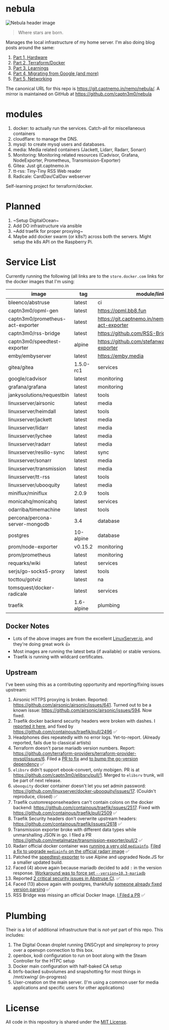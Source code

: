 # nebula

![Nebula header image](https://cdn.spacetelescope.org/archives/images/thumb700x/heic0707a.jpg)

> Where stars are born.

Manages the local infrastructure of my home server. I'm also doing blog posts around the same:

1.  [Part 1, Hardware](https://captnemo.in/blog/2017/09/17/home-server-build/)
2.  [Part 2, Terraform/Docker](https://captnemo.in/blog/2017/11/09/home-server-update/)
3.  [Part 3, Learnings](https://captnemo.in/blog/2017/12/18/home-server-learnings/)
4.  [Part 4, Migrating from Google (and more)](https://captnemo.in/blog/2017/12/31/migrating-from-google/)
5.  [Part 5, Networking](https://captnemo.in/blog/2018/04/22/home-server-networking/)

The canonical URL for this repo is https://git.captnemo.in/nemo/nebula/. A mirror is maintained on GitHub at <https://github.com/captn3m0/nebula>

# modules

1.  docker: to actually run the services. Catch-all for miscellaneous containers
2.  cloudflare: to manage the DNS.
3.  mysql: to create mysql users and databases.
4.  media: Media related containers (Jackett, Lidarr, Radarr, Sonarr)
5.  Monitoring: Monitoring related resources (Cadvisor, Grafana, NodeExporter, Prometheus, Transmission-Exporter)
6.  Gitea: Just git.captnemo.in
7.  tt-rss: Tiny-Tiny RSS Web reader
8.  Radicale: CardDav/CalDav webserver

Self-learning project for terraform/docker.

# Planned

1.  ~Setup DigitalOcean~
2.  Add DO infrastructure via ansible
3.  ~Add traefik for proper proxying~
4.  Maybe add docker swarm (or k8s?) across both the servers. Might setup the k8s API on the Raspberry Pi.

# Service List

Currently running the following (all links are to the `store.docker.com` links for the docker images that I'm using:

| image                            | tag        | module/link                                          |
| -------------------------------- | ---------- | ---------------------------------------------------- |
| bleenco/abstruse                 | latest     | ci                                                   |
| captn3m0/opml-gen                | latest     | https://opml.bb8.fun                                 |
| captn3m0/prometheus-act-exporter | latest     | https://git.captnemo.in/nemo/prometheus-act-exporter |
| captn3m0/rss-bridge              | latest     | https://github.com/RSS-Bridge/rss-bridge             |
| captn3m0/speedtest-exporter      | alpine     | https://github.com/stefanwalther/speedtest-exporter  |
| emby/embyserver                  | latest     | https://emby.media                                   |
| gitea/gitea                      | 1.5.0-rc1  | services                                             |
| google/cadvisor                  | latest     | monitoring                                           |
| grafana/grafana                  | latest     | monitoring                                           |
| jankysolutions/requestbin        | latest     | tools                                                |
| linuxserver/airsonic             | latest     | media                                                |
| linuxserver/heimdall             | latest     | tools                                                |
| linuxserver/jackett              | latest     | media                                                |
| linuxserver/lidarr               | latest     | media                                                |
| linuxserver/lychee               | latest     | media                                                |
| linuxserver/radarr               | latest     | media                                                |
| linuxserver/resilio-sync         | latest     | sync                                                 |
| linuxserver/sonarr               | latest     | media                                                |
| linuxserver/transmission         | latest     | media                                                |
| linuxserver/tt-rss               | latest     | tools                                                |
| linuxserver/ubooquity            | latest     | media                                                |
| miniflux/miniflux                | 2.0.9      | tools                                                |
| monicahq/monicahq                | latest     | services                                             |
| odarriba/timemachine             | latest     | tools                                                |
| percona/percona-server-mongodb   | 3.4        | database                                             |
| postgres                         | 10-alpine  | database                                             |
| prom/node-exporter               | v0.15.2    | monitoring                                           |
| prom/prometheus                  | latest     | monitoring                                           |
| requarks/wiki                    | latest     | services                                             |
| serjs/go-socks5-proxy            | latest     | tools                                                |
| tocttou/gotviz                   | latest     | na                                                   |
| tomsquest/docker-radicale        | latest     | services                                             |
| traefik                          | 1.6-alpine | plumbing                                             |

## Docker Notes

- Lots of the above images are from the excellent [LinuxServer.io](https://www.linuxserver.io), and they're doing great work :+1:
- Most images are running the latest beta (if available) or stable versions.
- Traefik is running with wildcard certificates.

## Upstream

I've been using this as a contributing opportunity and reporting/fixing issues upstream:

1.  Airsonic HTTPS proxying is broken. Reported: https://github.com/airsonic/airsonic/issues/641. Turned out to be a known issue: https://github.com/airsonic/airsonic/issues/594. Now fixed.
2.  Traefik docker backend security headers were broken with dashes. I [reported it here](https://github.com/containous/traefik/issues/2493), and fixed by https://github.com/containous/traefik/pull/2496 :white_check_mark:
3.  Headphones dies repeatedly with no error logs. Yet-to-report. (Already reported, fails due to classical artists)
4.  Terraform doesn't parse mariadb version numbers. Report: https://github.com/terraform-providers/terraform-provider-mysql/issues/6. Filed a [PR to fix](https://github.com/hashicorp/go-version/pull/34) and [to bump the go-version dependency](https://github.com/terraform-providers/terraform-provider-mysql/pull/27) :white_check_mark:
5.  `elibsrv` didn't support ebook-convert, only mobigen. PR is at https://github.com/captn3m0/elibsrv/pull/1. Merged to `elibsrv` trunk, will be part of next release.
6.  `ubooquity` docker container doesn't let you set admin password: https://github.com/linuxserver/docker-ubooquity/issues/17. (Couldn't reproduce, closed) :white_check_mark:
7.  Traefik customresponseheaders can't contain colons on the docker backend: https://github.com/containous/traefik/issues/2517. Fixed with https://github.com/containous/traefik/pull/2509 :white_check_mark:
8.  Traefik Security headers don't overwrite upstream headers: https://github.com/containous/traefik/issues/2618 :white_check_mark:
9.  Transmission exporter broke with different data types while unmarshalling JSON in go. I filed a PR https://github.com/metalmatze/transmission-exporter/pull/2 :white_check_mark:
10. Radarr official docker container was [running a very old `mediainfo`](https://github.com/Radarr/Radarr/issues/2668#issuecomment-376310514). [Filed a fix to upgrade `mediainfo` on the official radarr image](https://github.com/linuxserver/docker-baseimage-mono/pull/3) :white_check_mark:
11. Patched the [speedtest-exporter](https://github.com/stefanwalther/speedtest-exporter/pull/7) to use Alpine and upgraded Node.JS for a smaller updated build.
12. Faced (4) above again because mariadb decided to add `:` in the version response. [Workaround was to force set `--version=10.3-mariadb`](https://git.captnemo.in/nemo/nebula/commit/5f47a08bb55eea2c708c41668657ac1efa84c72a)
13. Reported [2 critical security issues in Abstruse CI](https://github.com/bleenco/abstruse/issues/363). :white_check_mark:
14. Faced (13) above again with postgres, thankfully [someone already fixed version parsing](https://github.com/terraform-providers/terraform-provider-postgresql/pull/31) :white_check_mark:
15. RSS Bridge was missing an official Docker Image. [I Filed a PR](https://github.com/RSS-Bridge/rss-bridge/pull/720) :white_check_mark:

# Plumbing

Their is a lot of additional infrastructure that is _not-yet_ part of this repo. This includes:

1.  The Digital Ocean droplet running DNSCrypt and simpleproxy to proxy over a openvpn connection to this box.
2.  openbox, kodi configuration to run on boot along with the Steam Controller for the HTPC setup
3.  Docker main configuration with half-baked CA setup
4.  btrfs-backed subvolumes and snapshotting for most things in /mnt/xwing/ (in-progress)
5.  User-creation on the main server. (I'm using a common user for media applications and specific users for other applications)

# License

All code in this repository is shared under the [MIT License](https://nemo.mit-license.org/).
